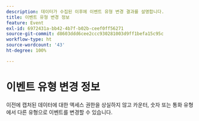 ```yaml
---
description: 데이터가 수집된 이후에 이벤트 유형 변경 결과를 설명합니다.
title: 이벤트 유형 변경 정보
feature: Event
exl-id: 6972431a-bb42-4b7f-b02b-ceef0ff56271
source-git-commit: d8603ddd6cee2ccc930281003d9ff1befa15c95c
workflow-type: ht
source-wordcount: '43'
ht-degree: 100%

---
```


# 이벤트 유형 변경 정보

이전에 캡처된 데이터에 대한 액세스 권한을 상실하지 않고 카운터, 숫자 또는 통화 유형에서 다른 유형으로 이벤트를 변경할 수 있습니다. 
